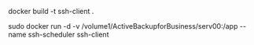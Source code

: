 docker build -t ssh-client .

sudo docker run -d -v /volume1/ActiveBackupforBusiness/serv00:/app --name ssh-scheduler ssh-client